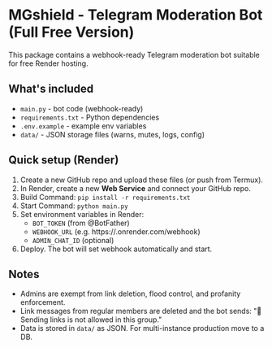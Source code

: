 # MGshield - Telegram Moderation Bot (Full Free Version)


This package contains a webhook-ready Telegram moderation bot suitable for free Render hosting.

## What's included

- `main.py` - bot code (webhook-ready)
- `requirements.txt` - Python dependencies
- `.env.example` - example env variables
- `data/` - JSON storage files (warns, mutes, logs, config)

## Quick setup (Render)

1. Create a new GitHub repo and upload these files (or push from Termux).
2. In Render, create a new **Web Service** and connect your GitHub repo.
3. Build Command: `pip install -r requirements.txt`
4. Start Command: `python main.py`
5. Set environment variables in Render:
   - `BOT_TOKEN` (from @BotFather)
   - `WEBHOOK_URL` (e.g. https://<your-service>.onrender.com/webhook)
   - `ADMIN_CHAT_ID` (optional)
6. Deploy. The bot will set webhook automatically and start.

## Notes
- Admins are exempt from link deletion, flood control, and profanity enforcement.
- Link messages from regular members are deleted and the bot sends: "🚫 Sending links is not allowed in this group." 
- Data is stored in `data/` as JSON. For multi-instance production move to a DB.
